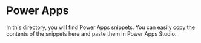 # Power Apps

In this directory, you will find Power Apps snippets. You can easily copy the contents of the snippets here and paste them in Power Apps Studio.
